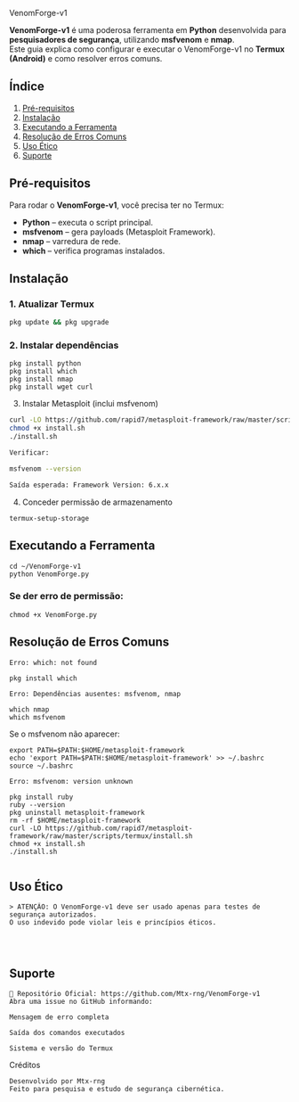 VenomForge-v1

**VenomForge-v1** é uma poderosa ferramenta em **Python** desenvolvida para **pesquisadores de segurança**, utilizando **msfvenom** e **nmap**.  
Este guia explica como configurar e executar o VenomForge-v1 no **Termux (Android)** e como resolver erros comuns.


## Índice
1. [Pré-requisitos](#pré-requisitos)
2. [Instalação](#instalação)
3. [Executando a Ferramenta](#executando-a-ferramenta)
4. [Resolução de Erros Comuns](#resolução-de-erros-comuns)
5. [Uso Ético](#uso-ético)
6. [Suporte](#suporte)



## Pré-requisitos
Para rodar o **VenomForge-v1**, você precisa ter no Termux:
- **Python** – executa o script principal.
- **msfvenom** – gera payloads (Metasploit Framework).
- **nmap** – varredura de rede.
- **which** – verifica programas instalados.


## Instalação

### 1. Atualizar Termux
```bash
pkg update && pkg upgrade
```
### 2. Instalar dependências
```
pkg install python
pkg install which
pkg install nmap
pkg install wget curl
```

3. Instalar Metasploit (inclui msfvenom)
```bash
curl -LO https://github.com/rapid7/metasploit-framework/raw/master/scripts/termux/install.sh
chmod +x install.sh
./install.sh

Verificar:

msfvenom --version

Saída esperada: Framework Version: 6.x.x
```
4. Conceder permissão de armazenamento
```
termux-setup-storage
```



## Executando a Ferramenta
```
cd ~/VenomForge-v1
python VenomForge.py
```
### Se der erro de permissão:
```
chmod +x VenomForge.py
```



## Resolução de Erros Comuns
```
Erro: which: not found

pkg install which

Erro: Dependências ausentes: msfvenom, nmap

which nmap
which msfvenom
```
Se o msfvenom não aparecer:
```
export PATH=$PATH:$HOME/metasploit-framework
echo 'export PATH=$PATH:$HOME/metasploit-framework' >> ~/.bashrc
source ~/.bashrc

Erro: msfvenom: version unknown

pkg install ruby
ruby --version
pkg uninstall metasploit-framework
rm -rf $HOME/metasploit-framework
curl -LO https://github.com/rapid7/metasploit-framework/raw/master/scripts/termux/install.sh
chmod +x install.sh
./install.sh


```
## Uso Ético
```
> ATENÇÃO: O VenomForge-v1 deve ser usado apenas para testes de segurança autorizados.
O uso indevido pode violar leis e princípios éticos.




```
## Suporte
```
📌 Repositório Oficial: https://github.com/Mtx-rng/VenomForge-v1
Abra uma issue no GitHub informando:

Mensagem de erro completa

Saída dos comandos executados

Sistema e versão do Termux
```



Créditos
```
Desenvolvido por Mtx-rng
Feito para pesquisa e estudo de segurança cibernética.

